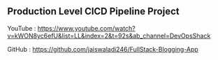 ## Production Level CICD Pipeline Project

YouTube : https://www.youtube.com/watch?v=kWON8yc6efU&list=LL&index=2&t=92s&ab_channel=DevOpsShack

GitHub : https://github.com/jaiswaladi246/FullStack-Blogging-App













